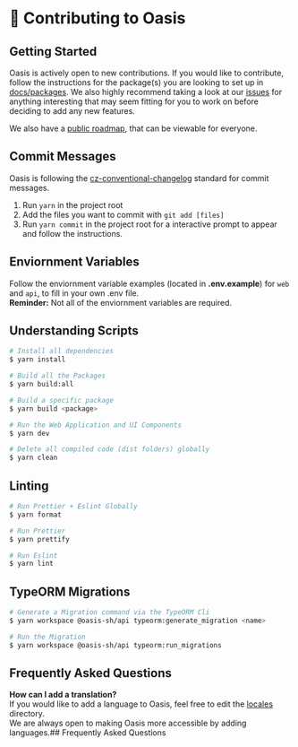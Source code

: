 # 🔨 Contributing to Oasis

## Getting Started
Oasis is actively open to new contributions. If you would like to contribute, follow the instructions for the package(s) you are looking to set up in [docs/packages](./packages). We also highly recommend taking a look at our [issues](https://github.com/oasis-sh/oasis/issues) for anything interesting that may seem fitting for you to work on before deciding to add any new features.

We also have a [public roadmap](https://github.com/oasis-sh/oasis/projects/9), that can be viewable for everyone.

## Commit Messages
Oasis is following the [cz-conventional-changelog](https://github.com/commitizen/cz-conventional-changelog) standard for commit messages.

1. Run `yarn` in the project root
2. Add the files you want to commit with `git add [files]`
3. Run `yarn commit` in the project root for a interactive prompt to appear and follow the instructions.

## Enviornment Variables
Follow the enviornment variable examples (located in **.env.example**) for `web` and `api`, to fill in your own .env file. <br/>
**Reminder:** Not all of the enviornment variables are required.

## Understanding Scripts
```bash
# Install all dependencies
$ yarn install

# Build all the Packages
$ yarn build:all

# Build a specific package
$ yarn build <package>

# Run the Web Application and UI Components
$ yarn dev

# Delete all compiled code (dist folders) globally
$ yarn clean
```

## Linting
```bash
# Run Prettier + Eslint Globally
$ yarn format

# Run Prettier
$ yarn prettify

# Run Eslint
$ yarn lint
```

## TypeORM Migrations
```bash
# Generate a Migration command via the TypeORM Cli
$ yarn workspace @oasis-sh/api typeorm:generate_migration <name>

# Run the Migration
$ yarn workspace @oasis-sh/api typeorm:run_migrations
```

## Frequently Asked Questions

**How can I add a translation?** <br>
If you would like to add a language to Oasis, feel free to edit the [locales](packages/web/public/locales) directory. <br/>
We are always open to making Oasis more accessible by adding languages.## Frequently Asked Questions
